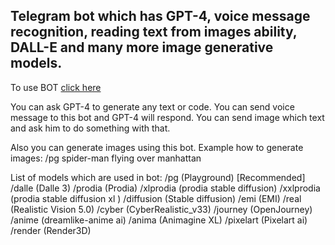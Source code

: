 ## Telegram bot which has GPT-4, voice message recognition, reading text from images ability, DALL-E and many more image generative models.

To use BOT [click here](https://t.me/julia_ai_assistant_bot)

You can ask GPT-4 to generate any text or code.
You can send voice message to this bot and GPT-4 will respond.
You can send image which text and ask him to do something with that.

Also you can generate images using this bot.
Example how to generate images:
/pg spider-man flying over manhattan

List of models which are used in bot:
/pg (Playground) [Recommended]
/dalle (Dalle 3)
/prodia (Prodia)
/xlprodia (prodia stable diffusion)
/xxlprodia (prodia stable diffusion xl )
/diffusion (Stable diffusion)
/emi (EMI)
/real (Realistic Vision 5.0)
/cyber (CyberRealistic_v33)
/journey (OpenJourney)
/anime (dreamlike-anime ai)
/anima (Animagine XL)
/pixelart (Pixelart ai)
/render (Render3D)
